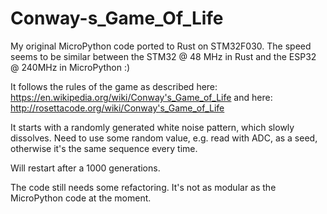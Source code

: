 # Conway-s_Game_Of_Life

My original MicroPython code ported to Rust on STM32F030.
The speed seems to be similar between the STM32 @ 48 MHz in Rust and the ESP32 @ 240MHz in MicroPython :)

It follows the rules of the game as described here: https://en.wikipedia.org/wiki/Conway's_Game_of_Life
and here: http://rosettacode.org/wiki/Conway's_Game_of_Life

It starts with a randomly generated white noise pattern, which slowly dissolves.
Need to use some random value, e.g. read with ADC, as a seed, otherwise it's the same sequence every time.

Will restart after a 1000 generations.

The code still needs some refactoring. It's not as modular as the MicroPython code at the moment.
